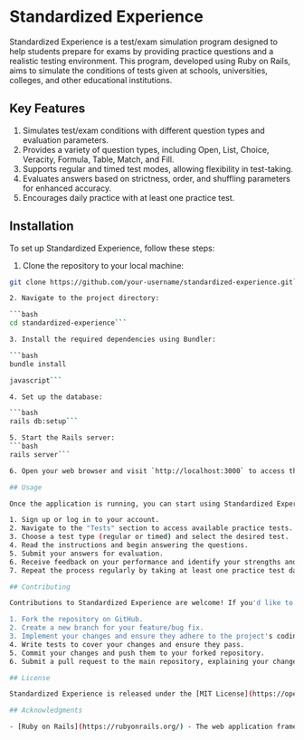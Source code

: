 # Standardized Experience

Standardized Experience is a test/exam simulation program designed to help students prepare for exams by providing practice questions and a realistic testing environment. This program, developed using Ruby on Rails, aims to simulate the conditions of tests given at schools, universities, colleges, and other educational institutions.

## Key Features

1. Simulates test/exam conditions with different question types and evaluation parameters.
2. Provides a variety of question types, including Open, List, Choice, Veracity, Formula, Table, Match, and Fill.
3. Supports regular and timed test modes, allowing flexibility in test-taking.
4. Evaluates answers based on strictness, order, and shuffling parameters for enhanced accuracy.
5. Encourages daily practice with at least one practice test.

## Installation

To set up Standardized Experience, follow these steps:

1. Clone the repository to your local machine:

```bash
git clone https://github.com/your-username/standardized-experience.git```

2. Navigate to the project directory:

```bash
cd standardized-experience```

3. Install the required dependencies using Bundler:

```bash
bundle install

javascript```

4. Set up the database:

```bash
rails db:setup```

5. Start the Rails server:
```bash
rails server```

6. Open your web browser and visit `http://localhost:3000` to access the application.

## Usage

Once the application is running, you can start using Standardized Experience to simulate tests and practice your knowledge. Here are some guidelines:

1. Sign up or log in to your account.
2. Navigate to the "Tests" section to access available practice tests.
3. Choose a test type (regular or timed) and select the desired test.
4. Read the instructions and begin answering the questions.
5. Submit your answers for evaluation.
6. Receive feedback on your performance and identify your strengths and weaknesses.
7. Repeat the process regularly by taking at least one practice test daily to improve your test-taking skills.

## Contributing

Contributions to Standardized Experience are welcome! If you'd like to contribute, please follow these steps:

1. Fork the repository on GitHub.
2. Create a new branch for your feature/bug fix.
3. Implement your changes and ensure they adhere to the project's coding style.
4. Write tests to cover your changes and ensure they pass.
5. Commit your changes and push them to your forked repository.
6. Submit a pull request to the main repository, explaining your changes in detail.

## License

Standardized Experience is released under the [MIT License](https://opensource.org/licenses/MIT).

## Acknowledgments

- [Ruby on Rails](https://rubyonrails.org/) - The web application framework used.